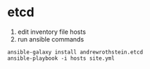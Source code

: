 # etcd

1. edit inventory file hosts
1. run ansible commands

  ``` shell
  ansible-galaxy install andrewrothstein.etcd
  ansible-playbook -i hosts site.yml
  ```
